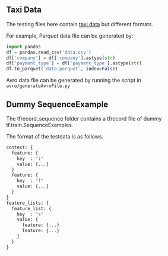 ## Taxi Data

The testing files here contain [taxi data](https://github.com/tensorflow/tfx/blob/master/tfx/examples/chicago_taxi_pipeline/data/simple/data.csv)
but different formats.

For example, Parquet data file can be generated by:

```python
import pandas
df = pandas.read_csv('data.csv')
df['company'] = df['company'].astype(str)
df['payment_type'] = df['payment_type'].astype(str)
df.to_parquet('data.parquet', index=False)
```

Avro data file can be generated by running the script in
`avro/generateAvroFile.py`

## Dummy SequenceExample

The tfrecord_sequence folder contains a tfrecord file of dummy tf.train.SequenceExamples.

The format of the testdata is as follows.

```python
context: {
  feature: {
    key  : "i"
    value: {...}
  }
  feature: {
    key  : "f"
    value: {...}
  }
}
feature_lists: {
  feature_list: {
    key  : "s"
    value: {
      feature: {...}
      feature: {...}
    }
  }
}
```
